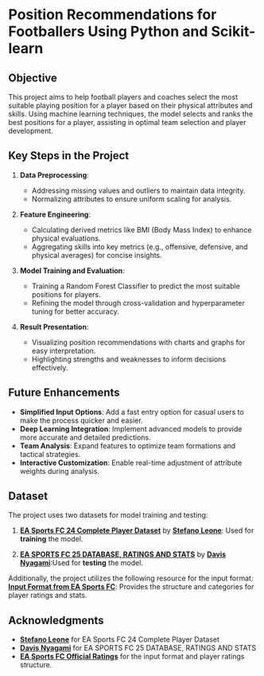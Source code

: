 # Position Recommendations for Footballers Using Python and Scikit-learn

## Objective

This project aims to help football players and coaches select the most suitable playing position for a player based on their physical attributes and skills. Using machine learning techniques, the model selects and ranks the best positions for a player, assisting in optimal team selection and player development.

## Key Steps in the Project

1. **Data Preprocessing**:
   - Addressing missing values and outliers to maintain data integrity.
   - Normalizing attributes to ensure uniform scaling for analysis.

2. **Feature Engineering**:
   - Calculating derived metrics like BMI (Body Mass Index) to enhance physical evaluations.
   - Aggregating skills into key metrics (e.g., offensive, defensive, and physical averages) for concise insights.

3. **Model Training and Evaluation**:
   - Training a Random Forest Classifier to predict the most suitable positions for players.
   - Refining the model through cross-validation and hyperparameter tuning for better accuracy.

4. **Result Presentation**:
   - Visualizing position recommendations with charts and graphs for easy interpretation.
   - Highlighting strengths and weaknesses to inform decisions effectively.

## Future Enhancements

- **Simplified Input Options**: Add a fast entry option for casual users to make the process quicker and easier.
- **Deep Learning Integration**: Implement advanced models to provide more accurate and detailed predictions.
- **Team Analysis**: Expand features to optimize team formations and tactical strategies.
- **Interactive Customization**: Enable real-time adjustment of attribute weights during analysis.

## Dataset

The project uses two datasets for model training and testing:

1. **[EA Sports FC 24 Complete Player Dataset](https://www.kaggle.com/datasets/stefanoleone992/ea-sports-fc-24-complete-player-dataset)** by **[Stefano Leone](https://www.kaggle.com/stefanoleone992)**: Used for **training** the model.

2. **[EA SPORTS FC 25 DATABASE, RATINGS AND STATS](https://www.kaggle.com/datasets/nyagami/ea-sports-fc-25-database-ratings-and-stats)** by **[Davis Nyagami](https://www.kaggle.com/nyagami)**:Used for **testing** the model.

Additionally, the project utilizes the following resource for the input format:
**[Input Format from EA Sports FC](https://www.ea.com/games/ea-sports-fc/ratings/player-ratings/kylian-mbappe/231747)**: Provides the structure and categories for player ratings and stats.

## Acknowledgments

- **[Stefano Leone](https://www.kaggle.com/stefanoleone992)** for EA Sports FC 24 Complete Player Dataset
- **[Davis Nyagami](https://www.kaggle.com/nyagami)** for EA SPORTS FC 25 DATABASE, RATINGS AND STATS
- **[EA Sports FC Official Ratings](https://www.ea.com/games/ea-sports-fc/ratings)** for the input format and player ratings structure.


